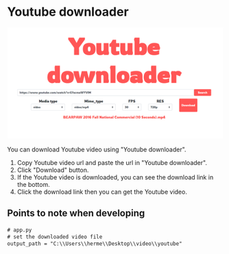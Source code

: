 # Youtube downloader
![Youtube downloader main page](static/image/main.png)

You can download Youtube video using "Youtube downloader".

1. Copy Youtube video url and paste the url in "Youtube downloader".
2. Click "Download" button.
3. If the Youtube video is downloaded, you can see the download link in the bottom.
4. Click the download link then you can get the Youtube video.

## Points to note when developing
```
# app.py
# set the downloaded video file
output_path = "C:\\Users\\herme\\Desktop\\video\\youtube" 
``` 
